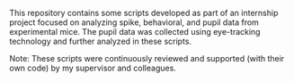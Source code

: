 This repository contains some scripts developed as part of an internship project focused on analyzing spike, behavioral, and pupil data from experimental mice. The pupil data was collected using eye-tracking technology and further analyzed in these scripts.

Note: These scripts were continuously reviewed and supported (with their own code) by my supervisor and colleagues.

